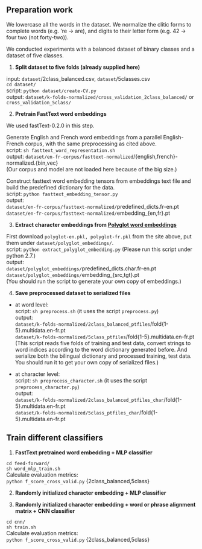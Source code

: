## Preparation work
 
<!-- the minor misspellings are already corrected in the corpus -->
We lowercase all the words in the dataset. We normalize the clitic forms to complete words (e.g. 're -> are), and digits to their letter form (e.g. 42 -> four two (not forty-two)).

We conducted experiments with a balanced dataset of binary classes and a dataset of five classes. 

1. **Split dataset to five folds (already supplied here)**

input: `dataset`/2class_balanced.csv, `dataset`/5classes.csv <br/> `cd
dataset/` <br/>  script: `python dataset/create-CV.py` <br/> output:
`dataset/k-folds-normalized/cross_validation_2class_balanced/` or
`cross_validation_5class/`

2. **Pretrain FastText word embeddings**

We used fastText-0.2.0 in this step.

Generate English and French word embeddings from a parallel English-French corpus, with the same preprocessing as cited above. <br/> 
script: `sh fasttext_word_representation.sh` <br/> 
output: `dataset/en-fr-corpus/fasttext-normalized`/{english,french}-normalized.{bin,vec} <br/> 
(Our corpus and model are not loaded here because of the big size.) <!-- ours: normalized corpus (3M words in English and French, corpus of TED Talks) <br/>  -->

Construct fasttext word embedding tensors from embeddings text file and build the predefined dictionary for the data. <br/> 
script: `python fasttext_embedding_tensor.py` <br/> 
output: <br/>
`dataset/en-fr-corpus/fasttext-normalized/`predefined_dicts.fr-en.pt <br/>
`dataset/en-fr-corpus/fasttext-normalized/`embedding_{en,fr}.pt

3. **Extract character embeddings from [Polyglot word embeddings](https://sites.google.com/site/rmyeid/projects/polyglot)**

First download `polyglot-en.pkl, polyglot-fr.pkl` from the site above, put them under `dataset/polyglot_embeddings/`.<br/>
script: `python extract_polyglot_embedding.py` (Please run this script under python 2.7.)  <br/>
output: <br/>
`dataset/polyglot_embeddings/`predefined_dicts.char.fr-en.pt <br/>
`dataset/polyglot_embeddings/`embedding_{src,tgt}.pt <br/>
(You should run the script to generate your own copy of embeddings.)

4. **Save preprocessed dataset to serialized files**

- at word level: <br/>
script: `sh preprocess.sh` (it uses the script `preprocess.py`) <br/>
output: <br/>
`dataset/k-folds-normalized/2class_balanced_ptfiles`/fold{1-5}.multidata.en-fr.pt <br/>
`dataset/k-folds-normalized/5class_ptfiles`/fold{1-5}.multidata.en-fr.pt <br/>
(This script reads five folds of training and test data, convert strings to word indices according to the 
word dictionary generated before. 
And serialize both the bilingual dictionary and processed training, test data. 
You should run it to get your own copy of serialized files.)

- at character level: <br/>
script: `sh preprocess_character.sh` (it uses the script `preprocess_character.py`) <br/>
output: <br/>
`dataset/k-folds-normalized/2class_balanced_ptfiles_char`/fold{1-5}.multidata.en-fr.pt <br/>
`dataset/k-folds-normalized/5class_ptfiles_char`/fold{1-5}.multidata.en-fr.pt <br/>

## Train different classifiers

<!-- now: binary clf; need to check 5-class classifier -->

1. **FastText pretrained word embedding + MLP classifier**

`cd feed-forward/` <br/> 
`sh word_mlp_train.sh` <br/>
Calculate evaluation metrics: <br/> 
`python f_score_cross_valid.py` {2class_balanced,5class} <br/>

2. **Randomly initialized character embedding + MLP classifier** 

<!-- to be finished -->

3. **Randomly initialized character embedding + word or phrase alignment matrix + CNN classifier** 

<!-- code to see: alignment matrix construction -->

`cd cnn/` <br/>
`sh train.sh` <br/>
Calculate evaluation metrics: <br/> 
`python f_score_cross_valid.py` {2class_balanced,5class} <br/> 

<!-- ### questions:
the code to build alignment matrix 
what does adaptive pooling do 
what is masked_cross_entropy? 
the forward function in encoders and classifiers <= train()
-->

